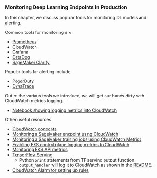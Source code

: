 ### Monitoring Deep Learning Endpoints in Production

In this chapter, we discuss popular tools for monitoring DL models and alerting. 

Common tools for monitoring are

* [Prometheus](https://prometheus.io/)
* [CloudWatch](https://aws.amazon.com/cloudwatch/)
* [Grafana](https://grafana.com/)
* [DataDog](https://www.datadoghq.com/)
* [SageMaker Clarify](https://aws.amazon.com/sagemaker/clarify/)

Popular tools for alerting include

* [PagerDuty](https://www.pagerduty.com/)
* [DynaTrace](https://www.dynatrace.com/)

Out of the various tools we introduce, we will get our hands dirty with CloudWatch metrics logging.
* [Notebook showing logging metrics into CloudWatch](./cloudwatch_log_metrics.ipynb)

Other useful resources
* [CloudWatch concepts](https://docs.aws.amazon.com/AmazonCloudWatch/latest/monitoring/cloudwatch_concepts.html)
* [Monitoring a SageMaker endpoint using CloudWatch](https://docs.aws.amazon.com/sagemaker/latest/dg/monitoring-cloudwatch.html)
* [Monitoring a SageMaker training jobs using CloudWatch Metrics](https://docs.aws.amazon.com/sagemaker/latest/dg/training-metrics.html)
* [Enabling EKS control plane logging metrics to CloudWatch](https://docs.aws.amazon.com/eks/latest/userguide/control-plane-logs.html)
* [Monitoring EKS API metrics](https://aws.github.io/aws-eks-best-practices/reliability/docs/controlplane/)
* [TensorFlow Serving](https://github.com/aws/sagemaker-tensorflow-serving-container#getting-started)
    - Python `print` statements from TF serving output function `output_handler` will log it to CloudWatch
      as shown in the [README](https://github.com/aws/sagemaker-tensorflow-serving-container#prepost-processing).
* [CloudWatch Alarm for setting up rules](https://docs.aws.amazon.com/AmazonCloudWatch/latest/monitoring/AlarmThatSendsEmail.html)
  
